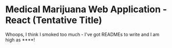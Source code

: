 # Medical Marijuana Web Application - React (Tentative Title)

Whoops, I think I smoked too much - I've got READMEs to write and I am high as ****!